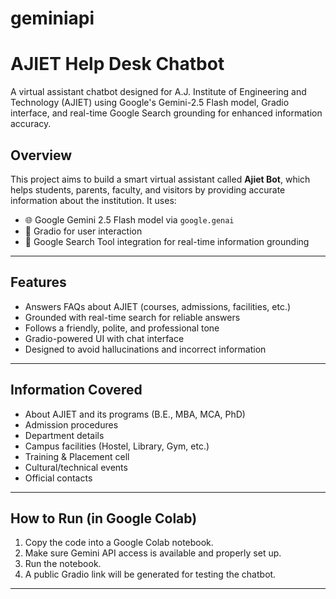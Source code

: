 # geminiapi
#  AJIET Help Desk Chatbot

A virtual assistant chatbot designed for A.J. Institute of Engineering and Technology (AJIET) using Google's Gemini-2.5 Flash model, Gradio interface, and real-time Google Search grounding for enhanced information accuracy.


##  Overview

This project aims to build a smart virtual assistant called **Ajiet Bot**, which helps students, parents, faculty, and visitors by providing accurate information about the institution. It uses:

- 🌐 Google Gemini 2.5 Flash model via `google.genai`
- 💬 Gradio for user interaction
- 🔎 Google Search Tool integration for real-time information grounding

---

##  Features

- Answers FAQs about AJIET (courses, admissions, facilities, etc.)
- Grounded with real-time search for reliable answers
- Follows a friendly, polite, and professional tone
- Gradio-powered UI with chat interface
- Designed to avoid hallucinations and incorrect information

---

## Information Covered

- About AJIET and its programs (B.E., MBA, MCA, PhD)
- Admission procedures
- Department details
- Campus facilities (Hostel, Library, Gym, etc.)
- Training & Placement cell
- Cultural/technical events
- Official contacts


---

##  How to Run (in Google Colab)

1. Copy the code into a Google Colab notebook.
2. Make sure Gemini API access is available and properly set up.
3. Run the notebook.
4. A public Gradio link will be generated for testing the chatbot.

---




